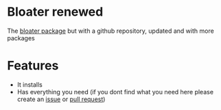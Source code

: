 # Bloater renewed
The [bloater package](https://www.npmjs.com/package/bloater) but with a github repository, updated and with more packages

# Features
* It installs
* Has everything you need (if you dont find what you need here please create an [issue](https://github.com/CubeBeveled/bloater-renewed/issues) or [pull request](https://github.com/CubeBeveled/bloater-renewed/pulls))